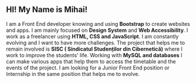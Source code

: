 ## HI! My Name is Mihai!



I am a Front End developer knowing and using **Bootstrap** to create websites and apps. I am mainly focused on **Design System** and **Web Accessibility**. I work as a freelancer using **HTML, CSS and JavaScript**. I am constantly evolving and I want to have more challenges. The project that helps me to remain involved is **SISC ( Sindicatul Studenților din Cibernetică)** where I work to improve the students' life. Working with **MySQL and databases** I can make various apps that help them to access the timetable and the events of the project. I am looking for a Junior Front End position or Internship in the same position that helps me to evolve.
